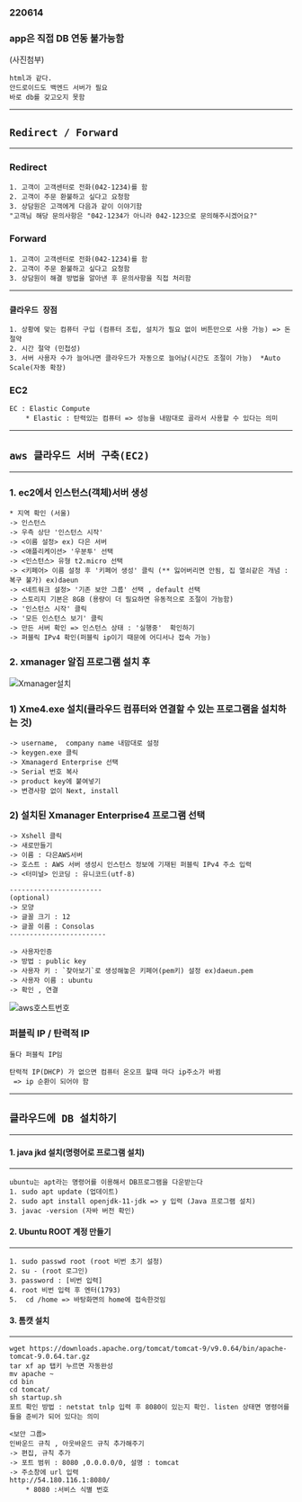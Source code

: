### 220614


### app은 직접 DB 연동 불가능함

(사진첨부)

```
html과 같다.
안드로이드도 백엔드 서버가 필요
바로 db를 갖고오지 못함 
```
----
## `Redirect / Forward`
---
### Redirect
```
1. 고객이 고객센터로 전화(042-1234)를 함
2. 고객이 주문 환불하고 싶다고 요청함
3. 상담원은 고객에게 다음과 같이 이야기함
"고객님 해당 문의사항은 "042-1234가 아니라 042-123으로 문의해주시겠어요?"
```
### Forward
```
1. 고객이 고객센터로 전화(042-1234)를 함
2. 고객이 주문 환불하고 싶다고 요청함
3. 상담원이 해결 방법을 알아낸 후 문의사항을 직접 처리함
```
---

### `클라우드 장점`
```
1. 상황에 맞는 컴퓨터 구입 (컴퓨터 조립, 설치가 필요 없이 버튼만으로 사용 가능) => 돈 절약
2. 시간 절약 (민첩성)
3. 서버 사용자 수가 늘어나면 클라우드가 자동으로 늘어남(시간도 조절이 가능)  *Auto Scale(자동 확장)
```

### EC2
```
EC : Elastic Compute
    * Elastic : 탄력있는 컴퓨터 => 성능을 내맘대로 골라서 사용할 수 있다는 의미
```
---
## `aws 클라우드 서버 구축(EC2)`
---
### 1. ec2에서 인스턴스(객체)서버 생성
```
* 지역 확인 (서울)
-> 인스턴스
-> 우측 상단 '인스턴스 시작'
-> <이름 설정> ex) 다은 서버
-> <애플리케이션> '우분투' 선택
-> <인스턴스> 유형 t2.micro 선택
-> <키페어> 이름 설정 후 '키페어 생성' 클릭 (** 잃어버리면 안됨, 집 열쇠같은 개념 : 복구 불가) ex)daeun
-> <네트워크 설정> '기존 보안 그룹' 선택 , default 선택 
-> 스토리지 기본은 8GB (용량이 더 필요하면 유동적으로 조절이 가능함)
-> '인스턴스 시작' 클릭
-> '모든 인스턴스 보기' 클릭
-> 만든 서버 확인 => 인스턴스 상태 : '실행중'  확인하기
-> 퍼블릭 IPv4 확인(퍼블릭 ip이기 때문에 어디서나 접속 가능)
```

### 2. xmanager 알집 프로그램 설치 후 
![Xmanager설치](https://user-images.githubusercontent.com/96815399/173505096-4bf23d4c-3bb8-4a89-8bbc-c5f223ec94de.PNG)

### 1) Xme4.exe 설치(클라우드 컴퓨터와 연결할 수 있는 프로그램을 설치하는 것)
```
-> username,  company name 내맘대로 설정
-> keygen.exe 클릭 
-> Xmanagerd Enterprise 선택 
-> Serial 번호 복사 
-> product key에 붙여넣기
-> 변경사항 없이 Next, install 
```
### 2) 설치된 Xmanager Enterprise4 프로그램 선택 
```
-> Xshell 클릭
-> 새로만들기 
-> 이름 : 다은AWS서버
-> 호스트 : AWS 서버 생성시 인스턴스 정보에 기재된 퍼블릭 IPv4 주소 입력
-> <터미널> 인코딩 : 유니코드(utf-8)

-----------------------
(optional)
-> 모양
-> 글꼴 크기 : 12
-> 글꼴 이름 : Consolas
------------------------

-> 사용자인증
-> 방법 : public key 
-> 사용자 키 : `찾아보기`로 생성해놓은 키페어(pem키) 설정 ex)daeun.pem
-> 사용자 이름 : ubuntu
-> 확인 , 연결
```
![aws호스트번호](https://user-images.githubusercontent.com/96815399/173717469-ba5fa7b8-d4a4-4b86-8d3e-a91e9b5b8fc5.PNG)



### 퍼블릭 IP / 탄력적 IP 
```
둘다 퍼블릭 IP임

탄력적 IP(DHCP) 가 없으면 컴퓨터 온오프 할때 마다 ip주소가 바뀜
 => ip 순환이 되어야 함 
```

---
## `클라우드에 DB 설치하기`
---
#### 1. java jkd 설치(명령어로 프로그램 설치)
---
```
ubuntu는 apt라는 명령어를 이용해서 DB프로그램을 다운받는다
1. sudo apt update (업데이트)
2. sudo apt install openjdk-11-jdk => y 입력 (Java 프로그램 설치)
3. javac -version (자바 버전 확인)
```

#### 2. Ubuntu ROOT 계정 만들기
---
```
1. sudo passwd root (root 비번 초기 설정)
2. su - (root 로그인)
3. password : [비번 입력]
4. root 비번 입력 후 엔터(1793)
5.  cd /home => 바탕화면의 home에 접속한것임
```

#### 3. 톰캣 설치 
---
```
wget https://downloads.apache.org/tomcat/tomcat-9/v9.0.64/bin/apache-tomcat-9.0.64.tar.gz 
tar xf ap 탭키 누르면 자동완성
mv apache ~ 
cd bin
cd tomcat/
sh startup.sh
포트 확인 방법 : netstat tnlp 입력 후 8080이 있는지 확인. listen 상태면 명령어를 들을 준비가 되어 있다는 의미

<보안 그룹> 
인바운드 규칙 , 아웃바운드 규칙 추가해주기  
-> 편집, 규칙 추가
-> 포트 범위 : 8080 ,0.0.0.0/0, 설명 : tomcat 
-> 주소창에 url 입력 
http://54.180.116.1:8080/ 
    * 8080 :서비스 식별 번호

```
